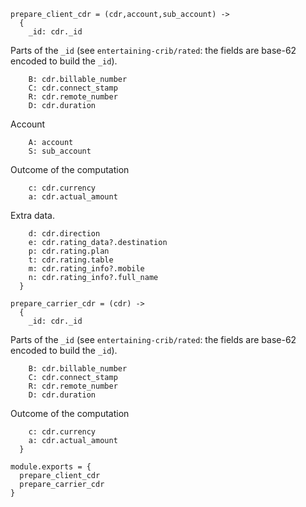     prepare_client_cdr = (cdr,account,sub_account) ->
      {
        _id: cdr._id

Parts of the `_id` (see `entertaining-crib/rated`: the fields are base-62 encoded to build the `_id`).

        B: cdr.billable_number
        C: cdr.connect_stamp
        R: cdr.remote_number
        D: cdr.duration

Account

        A: account
        S: sub_account

Outcome of the computation

        c: cdr.currency
        a: cdr.actual_amount

Extra data.

        d: cdr.direction
        e: cdr.rating_data?.destination
        p: cdr.rating.plan
        t: cdr.rating.table
        m: cdr.rating_info?.mobile
        n: cdr.rating_info?.full_name
      }

    prepare_carrier_cdr = (cdr) ->
      {
        _id: cdr._id

Parts of the `_id` (see `entertaining-crib/rated`: the fields are base-62 encoded to build the `_id`).

        B: cdr.billable_number
        C: cdr.connect_stamp
        R: cdr.remote_number
        D: cdr.duration

Outcome of the computation

        c: cdr.currency
        a: cdr.actual_amount
      }

    module.exports = {
      prepare_client_cdr
      prepare_carrier_cdr
    }
